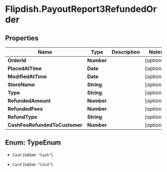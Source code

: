 # Flipdish.PayoutReport3RefundedOrder

## Properties
Name | Type | Description | Notes
------------ | ------------- | ------------- | -------------
**OrderId** | **Number** |  | [optional] 
**PlacedAtTime** | **Date** |  | [optional] 
**ModifiedAtTime** | **Date** |  | [optional] 
**StoreName** | **String** |  | [optional] 
**Type** | **String** |  | [optional] 
**RefundedAmount** | **Number** |  | [optional] 
**RefundedFees** | **Number** |  | [optional] 
**RefundType** | **String** |  | [optional] 
**CashFeeRefundedToCustomer** | **Number** |  | [optional] 


<a name="TypeEnum"></a>
## Enum: TypeEnum


* `Cash` (value: `"Cash"`)

* `Card` (value: `"Card"`)




